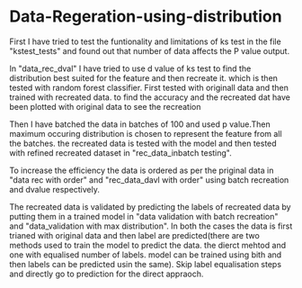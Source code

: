 # Data-Regeration-using-distribution
First I have tried to test the funtionality and limitations of ks test in the file "kstest_tests" and found out that number of data affects the P value output.

In "data_rec_dval" I have tried to use d value of ks test to find the distribution best suited for the feature and then recreate it.
which is then tested with random forest classifier. First tested with originall data and then trained with recreated data. to find the accuracy and the recreated dat have been plotted with original data to see the recreation

Then I have batched the data in batches of 100 and used p value.Then maximum occuring distribution is chosen to represent the feature from all the batches. the recreated data is tested with the model and then tested with refined recreated dataset in "rec_data_inbatch testing".

To increase the efficiency the data is ordered as per the priginal data in "data rec with order" and "rec_data_davl with order" using batch recreation and dvalue respectively.

The recreated data is validated by predicting the labels of recreated data by putting them in a trained model in "data validation with batch recreation" and "data_validation with max distribution". In both the cases the data is first trianed with original data and then label are predicted(there are two methods used to train the model to predict the data. the dierct mehtod and one with equalised number of labels. model can be trained using bith and then labels can be predicted usin the same). Skip label equalisation steps and directly go to prediction for the direct appraoch.
